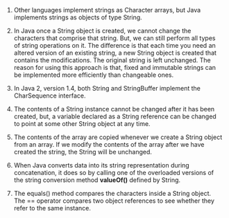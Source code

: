 1. Other languages implement strings as Character arrays, but Java implements strings as objects of type String.

2. In Java once a String object is created, we cannot change the characters that comprise that string. But, we can still perform all types of string operations on it. The difference is that each time you need an altered version of an existing string, a new String object is created that contains the modifications. The original string is left unchanged. The reason for using this approach is that, fixed and immutable strings can be implemented more efficiently than changeable ones.

3. In Java 2, version 1.4, both String and StringBuffer implement the CharSequence interface.

4. The contents of a String instance cannot be changed after it has been created, but, a variable declared as a String reference can be changed to point at some other String object at any time.

5. The contents of the array are copied whenever we create a String object from an array. If we modify the contents of the array after we have 
created the string, the String will be unchanged.

6. When Java converts data into its string representation during concatenation, it does so by calling one of the overloaded versions of the 
string conversion method **valueOf()** defined by String.

7. The equals() method compares the characters inside a String object. The == operator compares two object references to see whether they refer to the same instance.
